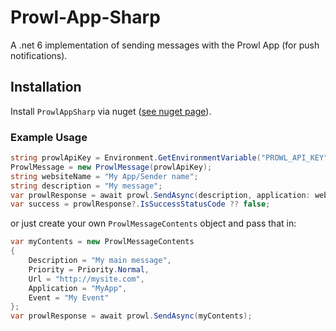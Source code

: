 # Prowl-App-Sharp
A .net 6 implementation of sending messages with the Prowl App (for push notifications).

## Installation

Install `ProwlAppSharp` via nuget ([see nuget page](https://www.nuget.org/packages/ProwlAppSharp)).

### Example Usage

```c#
string prowlApiKey = Environment.GetEnvironmentVariable("PROWL_API_KEY") ?? throw new ArgumentNullException(nameof(prowlApiKey));
ProwlMessage = new ProwlMessage(prowlApiKey);
string websiteName = "My App/Sender name";
string description = "My message";
var prowlResponse = await prowl.SendAsync(description, application: websiteName);
var success = prowlResponse?.IsSuccessStatusCode ?? false;
```

or just create your own `ProwlMessageContents` object and pass that in:

```c#
var myContents = new ProwlMessageContents
{
    Description = "My main message",
    Priority = Priority.Normal,
    Url = "http://mysite.com",
    Application = "MyApp",
    Event = "My Event"
};
var prowlResponse = await prowl.SendAsync(myContents);
```
